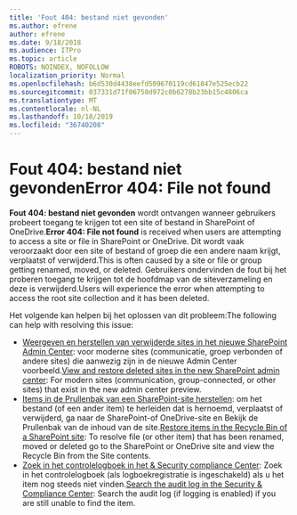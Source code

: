 ```yaml
---
title: 'Fout 404: bestand niet gevonden'
ms.author: efrene
author: efrene
ms.date: 9/18/2018
ms.audience: ITPro
ms.topic: article
ROBOTS: NOINDEX, NOFOLLOW
localization_priority: Normal
ms.openlocfilehash: b6d530d4438eefd509670119cd61847e525ecb22
ms.sourcegitcommit: 037331d71f06750d972c0b6278b23bb15c4806ca
ms.translationtype: MT
ms.contentlocale: nl-NL
ms.lasthandoff: 10/18/2019
ms.locfileid: "36740208"
---
```

# <a name="error-404-file-not-found"></a><span data-ttu-id="9c735-102">Fout 404: bestand niet gevonden</span><span class="sxs-lookup"><span data-stu-id="9c735-102">Error 404: File not found</span></span>

<span data-ttu-id="9c735-103">**Fout 404: bestand niet gevonden** wordt ontvangen wanneer gebruikers probeert toegang te krijgen tot een site of bestand in SharePoint of OneDrive.</span><span class="sxs-lookup"><span data-stu-id="9c735-103">**Error 404: File not found** is received when users are attempting to access a site or file in SharePoint or OneDrive.</span></span> <span data-ttu-id="9c735-104">Dit wordt vaak veroorzaakt door een site of bestand of groep die een andere naam krijgt, verplaatst of verwijderd.</span><span class="sxs-lookup"><span data-stu-id="9c735-104">This is often caused by a site or file or group getting renamed, moved, or deleted.</span></span>
<span data-ttu-id="9c735-105">Gebruikers ondervinden de fout bij het proberen toegang te krijgen tot de hoofdmap van de siteverzameling en deze is verwijderd.</span><span class="sxs-lookup"><span data-stu-id="9c735-105">Users will experience the error when attempting to access the root site collection and it has been deleted.</span></span>

<span data-ttu-id="9c735-106">Het volgende kan helpen bij het oplossen van dit probleem:</span><span class="sxs-lookup"><span data-stu-id="9c735-106">The following can help with resolving this issue:</span></span>
- <span data-ttu-id="9c735-107">[Weergeven en herstellen van verwijderde sites in het nieuwe SharePoint Admin Center](https://docs.microsoft.com/sharepoint/view-and-restore-deleted-sites-in-new-admin-center): voor moderne sites (communicatie, groep verbonden of andere sites) die aanwezig zijn in de nieuwe Admin Center voorbeeld.</span><span class="sxs-lookup"><span data-stu-id="9c735-107">[View and restore deleted sites in the new SharePoint admin center](https://docs.microsoft.com/sharepoint/view-and-restore-deleted-sites-in-new-admin-center):  For modern sites (communication, group-connected, or other sites) that exist in the new admin center preview.</span></span>
- <span data-ttu-id="9c735-108">[Items in de Prullenbak van een SharePoint-site herstellen](https://support.office.com/article/Restore-items-in-the-Recycle-Bin-of-a-SharePoint-site-6df466b6-55f2-4898-8d6e-c0dff851a0be): om het bestand (of een ander item) te herleiden dat is hernoemd, verplaatst of verwijderd, ga naar de SharePoint-of OneDrive-site en Bekijk de Prullenbak van de inhoud van de site.</span><span class="sxs-lookup"><span data-stu-id="9c735-108">[Restore items in the Recycle Bin of a SharePoint site](https://support.office.com/article/Restore-items-in-the-Recycle-Bin-of-a-SharePoint-site-6df466b6-55f2-4898-8d6e-c0dff851a0be):  To resolve file (or other item) that has been renamed, moved or deleted go to the SharePoint or OneDrive site and view the Recycle Bin from the Site contents.</span></span>
- <span data-ttu-id="9c735-109">[Zoek in het controlelogboek in het &amp; Security compliance Center](https://docs.microsoft.com/office365/securitycompliance/search-the-audit-log-in-security-and-compliance): Zoek in het controlelogboek (als logboekregistratie is ingeschakeld) als u het item nog steeds niet vinden.</span><span class="sxs-lookup"><span data-stu-id="9c735-109">[Search the audit log in the Security &amp; Compliance Center](https://docs.microsoft.com/office365/securitycompliance/search-the-audit-log-in-security-and-compliance):  Search the audit log (if logging is enabled) if you are still unable to find the item.</span></span>